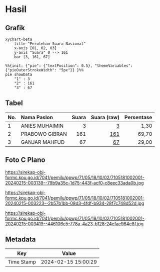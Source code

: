 # Hasil

## Grafik

```mermaid
xychart-beta
    title "Perolehan Suara Nasional"
    x-axis [01, 02, 03]
    y-axis "Suara" 0 --> 161
    bar [3, 161, 67]
```

```mermaid
%%{init: {"pie": {"textPosition": 0.5}, "themeVariables": {"pieOuterStrokeWidth": "5px"}} }%%
pie showData
    "1" : 3
    "2" : 161
    "3" : 67
```

## Tabel

| No. | Nama Paslon    | Suara | Suara (raw) | Persentase |
|:--- |:-------------- | -----:| -----------:| ----------:|
| 1   | ANIES MUHAIMIN | 3     | [3][p-1]    | 1,30       |
| 2   | PRABOWO GIBRAN | 161   | [161][p-2]  | 69,70      |
| 3   | GANJAR MAHFUD  | 67    | [67][p-3]   | 29,00      |


[p-1]: https://github.com/gigit-pemilu/pemilu-2024/blob/main/pilpres/hitung-suara/sub/71-sulawesi-utara/sub/05-minahasa-selatan/sub/18-amurang-timur/sub/1002-pondang/sub/001-tps/sub/paslon-1.txt
[p-2]: https://github.com/gigit-pemilu/pemilu-2024/blob/main/pilpres/hitung-suara/sub/71-sulawesi-utara/sub/05-minahasa-selatan/sub/18-amurang-timur/sub/1002-pondang/sub/001-tps/sub/paslon-2.txt
[p-3]: https://github.com/gigit-pemilu/pemilu-2024/blob/main/pilpres/hitung-suara/sub/71-sulawesi-utara/sub/05-minahasa-selatan/sub/18-amurang-timur/sub/1002-pondang/sub/001-tps/sub/paslon-3.txt

## Foto C Plano

https://sirekap-obj-formc.kpu.go.id/7041/pemilu/ppwp/71/05/18/10/02/7105181002001-20240215-003139--79b9a35c-1d75-443f-acf0-c8eec33ada0b.jpg

https://sirekap-obj-formc.kpu.go.id/7041/pemilu/ppwp/71/05/18/10/02/7105181002001-20240215-003223--2b57b1bb-08d3-4fdf-b934-28f7c748d52d.jpg

https://sirekap-obj-formc.kpu.go.id/7041/pemilu/ppwp/71/05/18/10/02/7105181002001-20240215-003419--446106c5-778a-4a23-b128-24efae984e8f.jpg


## Metadata

| Key        | Value               |
| ---------- | ------------------- |
| Time Stamp | 2024-02-15 15:00:29 |



